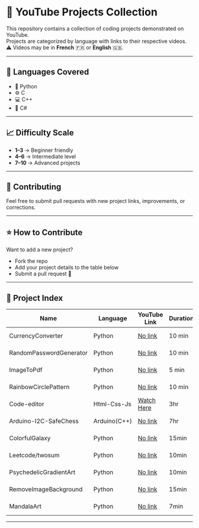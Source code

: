 # 🎥 YouTube Projects Collection

This repository contains a collection of coding projects demonstrated on YouTube.  
Projects are categorized by language with links to their respective videos.  
⚠️ Videos may be in **French** 🇫🇷 or **English** 🇬🇧.  

---

## 📂 Languages Covered
- 🐍 Python  
- ⚙️ C  
- 💻 C++  
- 🔷 C#  

---

## 📈 Difficulty Scale
- **1–3** → Beginner friendly  
- **4–6** → Intermediate level  
- **7–10** → Advanced projects  

---

## 🤝 Contributing
Feel free to submit pull requests with new project links, improvements, or corrections.  

---

## ⭐ How to Contribute
Want to add a new project?  
- Fork the repo  
- Add your project details to the table below  
- Submit a pull request 🚀   

---

## 📌 Project Index

| Name | Language | YouTube Link | Duration | Difficulty (1-10) | Language of Video |
|------|----------|--------------|----------|-------------------|-------------------|
| CurrencyConverter | Python | [No link]() | 10 min | 4 | 🇫🇷 French |
| RandomPasswordGenerator | Python | [No link]() | 10 min | 4 | 🇫🇷 French  |
| ImageToPdf | Python | [No link]() | 5 min | 4 | 🇫🇷 French  |
| RainbowCirclePattern | Python | [No link]() | 10 min | 4 | 🇫🇷 French  |
| Code-editor| Html-Css-Js | [Watch Here](https://www.youtube.com/watch?v=Vs4hQsDpxww&list=PLhkm3BkGypZw1LzV89WMog5Vi0jrX4lou&index=13) | 3hr | 4 | 🇬🇧 English |
| Arduino-I2C-SafeChess | Arduino(C++) | [No link]() | 7hr | 7 | 🇫🇷 French  |
| ColorfulGalaxy | Python | [No link]() | 15min | 3 | 🇬🇧 English  |
| Leetcode/twosum | Python | [No link]() | 10min | 1 | 🇬🇧 English  |
| PsychedelicGradientArt| Python | [No link]() | 10min | 2 | 🇬🇧 English  |
| RemoveImageBackground| Python | [No link]() | 15min | 3 | 🇬🇧 English  |
| MandalaArt| Python | [No link]() | 7min | 3 | 🇬🇧 English  |

---

